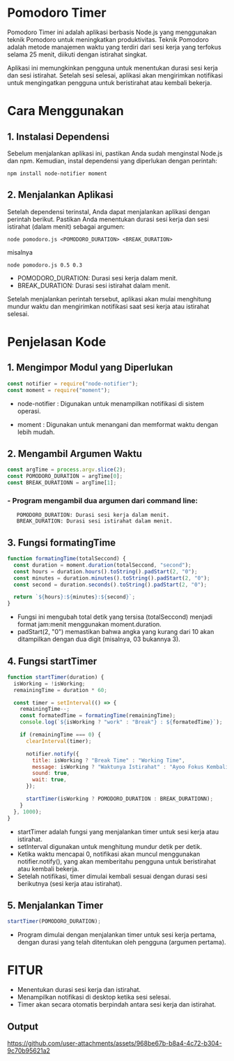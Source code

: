 # Pomodoro Timer

Pomodoro Timer ini adalah aplikasi berbasis Node.js yang menggunakan teknik Pomodoro untuk meningkatkan produktivitas. Teknik Pomodoro adalah metode manajemen waktu yang terdiri dari sesi kerja yang terfokus selama 25 menit, diikuti dengan istirahat singkat.

Aplikasi ini memungkinkan pengguna untuk menentukan durasi sesi kerja dan sesi istirahat. Setelah sesi selesai, aplikasi akan mengirimkan notifikasi untuk mengingatkan pengguna untuk beristirahat atau kembali bekerja.

# Cara Menggunakan

## 1. Instalasi Dependensi
Sebelum menjalankan aplikasi ini, pastikan Anda sudah menginstal Node.js dan npm. Kemudian, instal dependensi yang diperlukan dengan perintah:
  
    npm install node-notifier moment

## 2. Menjalankan Aplikasi
Setelah dependensi terinstal, Anda dapat menjalankan aplikasi dengan perintah berikut. Pastikan Anda menentukan durasi sesi kerja dan sesi istirahat (dalam menit) sebagai argumen:

    node pomodoro.js <POMODORO_DURATION> <BREAK_DURATION>
misalnya 

    node pomodoro.js 0.5 0.3

- POMODORO_DURATION: Durasi sesi kerja dalam menit.
- BREAK_DURATION: Durasi sesi istirahat dalam menit.

Setelah menjalankan perintah tersebut, aplikasi akan mulai menghitung mundur waktu dan mengirimkan notifikasi saat sesi kerja atau istirahat selesai.

# Penjelasan Kode

## 1. Mengimpor Modul yang Diperlukan

```javascript
const notifier = require("node-notifier");
const moment = require("moment");
```

- node-notifier : Digunakan untuk menampilkan notifikasi di sistem operasi.

- moment : Digunakan untuk menangani dan memformat waktu dengan lebih mudah.

## 2. Mengambil Argumen Waktu

```javascript
const argTime = process.argv.slice(2);
const POMODORO_DURATION = argTime[0];
const BREAK_DURATIONN = argTime[1];
```
 ### - Program mengambil dua argumen dari command line:
       POMODORO_DURATION: Durasi sesi kerja dalam menit.
       BREAK_DURATION: Durasi sesi istirahat dalam menit.

## 3. Fungsi formatingTime

```javascript
function formatingTime(totalSeccond) {
  const duration = moment.duration(totalSeccond, "second");
  const hours = duration.hours().toString().padStart(2, "0");
  const minutes = duration.minutes().toString().padStart(2, "0");
  const second = duration.seconds().toString().padStart(2, "0");

  return `${hours}:${minutes}:${second}`;
}
```
- Fungsi ini mengubah total detik yang tersisa (totalSeccond) menjadi format jam:menit menggunakan moment.duration.
- padStart(2, "0") memastikan bahwa angka yang kurang dari 10 akan ditampilkan dengan dua digit (misalnya, 03 bukannya 3).

## 4. Fungsi startTimer

```javascript
function startTimer(duration) {
  isWorking = !isWorking;
  remainingTime = duration * 60;

  const timer = setInterval(() => {
    remainingTime--;
    const formatedTime = formatingTime(remainingTime);
    console.log(`${isWorking ? "work" : "Break"} : ${formatedTime}`);

    if (remainingTime === 0) {
      clearInterval(timer);

      notifier.notify({
        title: isWorking ? "Break Time" : "Working Time",
        message: isWorking ? "Waktunya Istirahat" : "Ayoo Fokus Kembali",
        sound: true,
        wait: true,
      });

      startTimer(isWorking ? POMODORO_DURATION : BREAK_DURATIONN);
    }
  }, 1000);
}
```
- startTimer adalah fungsi yang menjalankan timer untuk sesi kerja atau istirahat.
- setInterval digunakan untuk menghitung mundur detik per detik.
- Ketika waktu mencapai 0, notifikasi akan muncul menggunakan notifier.notify(), yang akan memberitahu pengguna untuk beristirahat atau kembali bekerja.
- Setelah notifikasi, timer dimulai kembali sesuai dengan durasi sesi berikutnya (sesi kerja atau istirahat).

## 5. Menjalankan Timer
```javascript
startTimer(POMODORO_DURATION);
```
- Program dimulai dengan menjalankan timer untuk sesi kerja pertama, dengan durasi yang telah ditentukan oleh pengguna (argumen pertama).

# FITUR
- Menentukan durasi sesi kerja dan istirahat.
- Menampilkan notifikasi di desktop ketika sesi selesai.
- Timer akan secara otomatis berpindah antara sesi kerja dan istirahat.

## Output 

https://github.com/user-attachments/assets/968be67b-b8a4-4c72-b304-9c70b95621a2

